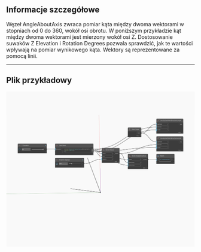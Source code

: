 ## Informacje szczegółowe
Węzeł AngleAboutAxis zwraca pomiar kąta między dwoma wektorami w stopniach od 0 do 360, wokół osi obrotu. W poniższym przykładzie kąt między dwoma wektorami jest mierzony wokół osi Z. Dostosowanie suwaków Z Elevation i Rotation Degrees pozwala sprawdzić, jak te wartości wpływają na pomiar wynikowego kąta. Wektory są reprezentowane za pomocą linii.
___
## Plik przykładowy

![AngleAboutAxis](./Autodesk.DesignScript.Geometry.Vector.AngleAboutAxis_img.jpg)

